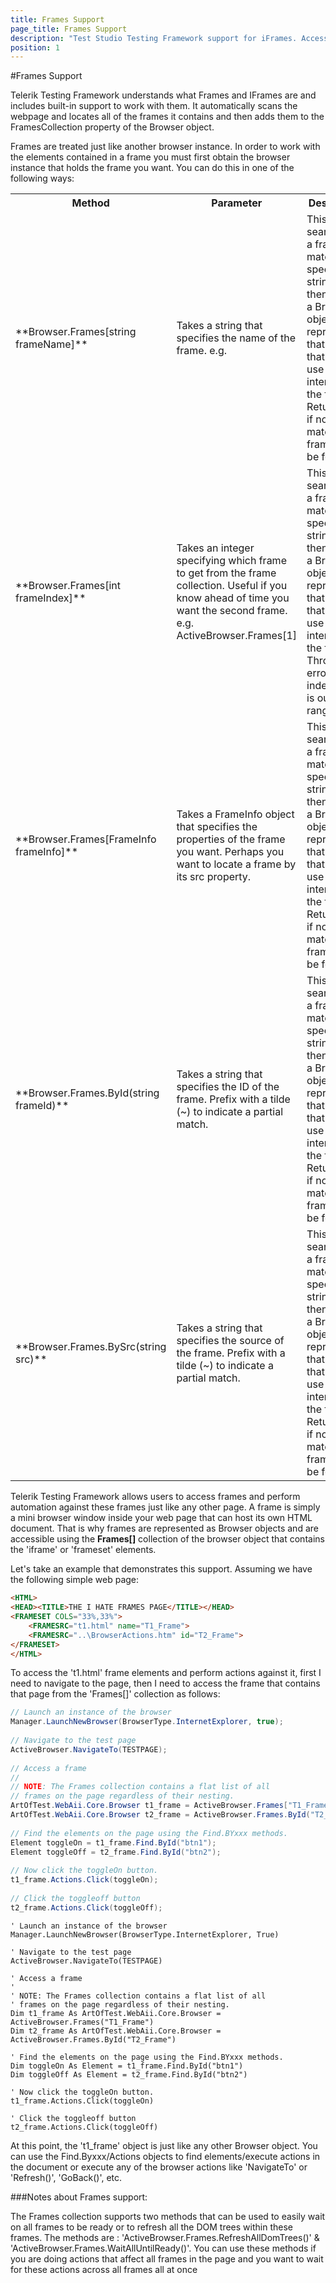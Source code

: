 ```yaml
---
title: Frames Support
page_title: Frames Support
description: "Test Studio Testing Framework support for iFrames. Access elements in iFrames from a coded step. Coded test to interact with elements in iFrames. "
position: 1
---
```

#Frames Support

Telerik Testing Framework understands what Frames and IFrames are and includes built-in support to work with them. It automatically scans the webpage and locates all of the frames it contains and then adds them to the FramesCollection property of the Browser object.
 
Frames are treated just like another browser instance. In order to work with the elements contained in a frame you must first obtain the browser instance that holds the frame you want. You can do this in one of the following ways:

<table class="docs">
<tr>
	<th>Method</th><th>Parameter</th><th>Description</th>
</tr>
<tr>
	<td>**Browser.Frames[string frameName]**</td>
	<td>Takes a string that specifies the name of the frame. e.g. <frame src="t1.html" name="t1_frame"></td>
	<td>This method searches for a frame that matches the specified string and then returns a Browser object representing that frame that you can use to interact with the frame. Returns null if no matching frame can be found.</td>
</tr>
<tr>
	<td>**Browser.Frames[int frameIndex]**</td>
	<td>Takes an integer specifying which frame to get from the frame collection. Useful if you know ahead of time you want the second frame. e.g. ActiveBrowser.Frames[1]</td>
	<td>This method searches for a frame that matches the specified string and then returns a Browser object representing that frame that you can use to interact with the frame. Throws an error if the index value is out of range.</td>
</tr>
<tr>
	<td>**Browser.Frames[FrameInfo frameInfo]**</td>
	<td>Takes a FrameInfo object that specifies the properties of the frame you want. Perhaps you want to locate a frame by its src property.</td>
	<td>This method searches for a frame that matches the specified string and then returns a Browser object representing that frame that you can use to interact with the frame. Returns null if no matching frame can be found.</td>
</tr>
<tr>
	<td>**Browser.Frames.ById(string frameId)**</td>
	<td>Takes a string that specifies the ID of the frame. Prefix with a tilde (~) to indicate a partial match.</td>
	<td>This method searches for a frame that matches the specified string and then returns a Browser object representing that frame that you can use to interact with the frame. Returns null if no matching frame can be found. </td>
</tr>
<tr>
	<td>**Browser.Frames.BySrc(string src)**</td>
	<td>Takes a string that specifies the source of the frame. Prefix with a tilde (~) to indicate a partial match.</td>
	<td>This method searches for a frame that matches the specified string and then returns a Browser object representing that frame that you can use to interact with the frame. Returns null if no matching frame can be found. </td>
</tr>
<table>

Telerik Testing Framework allows users to access frames and perform automation against these frames just like any other page. A frame is simply a mini browser window inside your web page that can host its own HTML document. That is why frames are represented as Browser objects and are accessible using the **Frames[]** collection of the browser object that contains the 'iframe' or 'frameset' elements.
 
Let's take an example that demonstrates this support. Assuming we have the following simple web page:

```HTML
<HTML>
<HEAD><TITLE>THE I HATE FRAMES PAGE</TITLE></HEAD>
<FRAMESET COLS="33%,33%">
    <FRAMESRC="t1.html" name="T1_Frame">
    <FRAMESRC="..\BrowserActions.htm" id="T2_Frame">
</FRAMESET>
</HTML>
```

To access the 't1.html' frame elements and perform actions against it, first I need to navigate to the page, then I need to access the frame that contains that page from the 'Frames[]' collection as follows:

```C#
// Launch an instance of the browser
Manager.LaunchNewBrowser(BrowserType.InternetExplorer, true);
   
// Navigate to the test page
ActiveBrowser.NavigateTo(TESTPAGE);
   
// Access a frame
//
// NOTE: The Frames collection contains a flat list of all
// frames on the page regardless of their nesting.
ArtOfTest.WebAii.Core.Browser t1_frame = ActiveBrowser.Frames["T1_Frame"];
ArtOfTest.WebAii.Core.Browser t2_frame = ActiveBrowser.Frames.ById("T2_Frame");
   
// Find the elements on the page using the Find.BYxxx methods.
Element toggleOn = t1_frame.Find.ById("btn1");
Element toggleOff = t2_frame.Find.ById("btn2");
   
// Now click the toggleOn button.
t1_frame.Actions.Click(toggleOn);
   
// Click the toggleoff button
t2_frame.Actions.Click(toggleOff);
```
```VB
' Launch an instance of the browser
Manager.LaunchNewBrowser(BrowserType.InternetExplorer, True)
 
' Navigate to the test page
ActiveBrowser.NavigateTo(TESTPAGE)
 
' Access a frame
'
' NOTE: The Frames collection contains a flat list of all
' frames on the page regardless of their nesting.
Dim t1_frame As ArtOfTest.WebAii.Core.Browser = ActiveBrowser.Frames("T1_Frame")
Dim t2_frame As ArtOfTest.WebAii.Core.Browser = ActiveBrowser.Frames.ById("T2_Frame")
 
' Find the elements on the page using the Find.BYxxx methods.
Dim toggleOn As Element = t1_frame.Find.ById("btn1")
Dim toggleOff As Element = t2_frame.Find.ById("btn2")
 
' Now click the toggleOn button.
t1_frame.Actions.Click(toggleOn)
 
' Click the toggleoff button
t2_frame.Actions.Click(toggleOff)
```

At this point, the 't1_frame' object is just like any other Browser object. You can use the Find.Byxxx/Actions objects to find elements/execute actions in the document or execute any of the browser actions like 'NavigateTo' or 'Refresh()', 'GoBack()', etc.
 
###Notes about Frames support:

The Frames collection supports two methods that can be used to easily wait on all frames to be ready or to refresh all the DOM trees within these frames. The methods are : 'ActiveBrowser.Frames.RefreshAllDomTrees()' & 'ActiveBrowser.Frames.WaitAllUntilReady()'. You can use these methods if you are doing actions that affect all frames in the page and you want to wait for these actions across all frames all at once